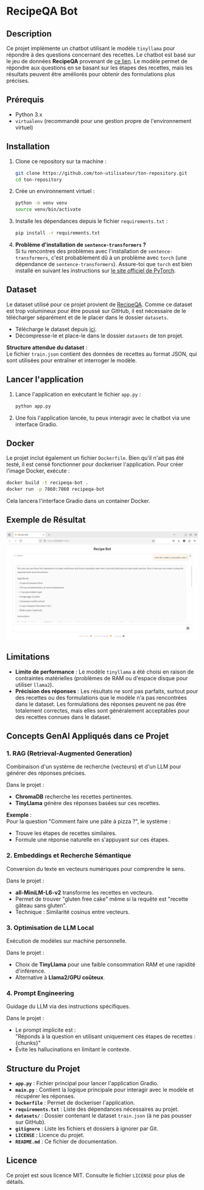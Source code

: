 # RecipeQA Bot

## Description

Ce projet implémente un chatbot utilisant le modèle `tinyllama` pour répondre à des questions concernant des recettes. Le chatbot est basé sur le jeu de données **RecipeQA** provenant de [ce lien](https://hucvl.github.io/recipeqa/). Le modèle permet de répondre aux questions en se basant sur les étapes des recettes, mais les résultats peuvent être améliorés pour obtenir des formulations plus précises.

## Prérequis

- Python 3.x
- `virtualenv` (recommandé pour une gestion propre de l'environnement virtuel)

## Installation

1. Clone ce repository sur ta machine :
   ```bash
   git clone https://github.com/ton-utilisateur/ton-repository.git
   cd ton-repository
   ```

2. Crée un environnement virtuel :
   ```bash
   python -m venv venv
   source venv/bin/activate  
   ```

3. Installe les dépendances depuis le fichier `requirements.txt` :
   ```bash
   pip install -r requirements.txt
   ```

4. **Problème d'installation de `sentence-transformers` ?**  
   Si tu rencontres des problèmes avec l'installation de `sentence-transformers`, c'est probablement dû à un problème avec `torch` (une dépendance de `sentence-transformers`). Assure-toi que `torch` est bien installé en suivant les instructions sur [le site officiel de PyTorch](https://pytorch.org/get-started/locally/).

## Dataset

Le dataset utilisé pour ce projet provient de [RecipeQA](https://hucvl.github.io/recipeqa/). Comme ce dataset est trop volumineux pour être poussé sur GitHub, il est nécessaire de le télécharger séparément et de le placer dans le dossier `datasets`.

- Télécharge le dataset depuis [ici](https://hucvl.github.io/recipeqa/).
- Décompresse-le et place-le dans le dossier `datasets` de ton projet.

**Structure attendue du dataset** :  
Le fichier `train.json` contient des données de recettes au format JSON, qui sont utilisées pour entraîner et interroger le modèle.

## Lancer l'application

1. Lance l'application en exécutant le fichier `app.py` :
   ```bash
   python app.py
   ```

2. Une fois l'application lancée, tu peux interagir avec le chatbot via une interface Gradio.

## Docker

Le projet inclut également un fichier `Dockerfile`. Bien qu'il n'ait pas été testé, il est censé fonctionner pour dockeriser l'application. Pour créer l'image Docker, exécute :

```bash
docker build -t recipeqa-bot .
docker run -p 7860:7860 recipeqa-bot
```

Cela lancera l'interface Gradio dans un container Docker.

## Exemple de Résultat

![image de chocolat cake recipe](datasets/chocolat_cake.png)

## Limitations

- **Limite de performance** : Le modèle `tinyllama` a été choisi en raison de contraintes matérielles (problèmes de RAM ou d'espace disque pour utiliser `llama2`).
- **Précision des réponses** : Les résultats ne sont pas parfaits, surtout pour des recettes ou des formulations que le modèle n'a pas rencontrées dans le dataset. Les formulations des réponses peuvent ne pas être totalement correctes, mais elles sont généralement acceptables pour des recettes connues dans le dataset.

## Concepts GenAI Appliqués dans ce Projet

### 1. RAG (Retrieval-Augmented Generation)
Combinaison d'un système de recherche (vecteurs) et d'un LLM pour générer des réponses précises.

Dans le projet :
- **ChromaDB** recherche les recettes pertinentes.
- **TinyLlama** génère des réponses basées sur ces recettes.

**Exemple** :  
Pour la question "Comment faire une pâte à pizza ?", le système :
- Trouve les étapes de recettes similaires.
- Formule une réponse naturelle en s'appuyant sur ces étapes.

### 2. Embeddings et Recherche Sémantique
Conversion du texte en vecteurs numériques pour comprendre le sens.

Dans le projet :
- **all-MiniLM-L6-v2** transforme les recettes en vecteurs.
- Permet de trouver "gluten free cake" même si la requête est "recette gâteau sans gluten".
- Technique : Similarité cosinus entre vecteurs.

### 3. Optimisation de LLM Local
Exécution de modèles sur machine personnelle.

Dans le projet :
- Choix de **TinyLlama** pour une faible consommation RAM et une rapidité d'inférence.
- Alternative à **Llama2/GPU coûteux**.

### 4. Prompt Engineering
Guidage du LLM via des instructions spécifiques.

Dans le projet :
- Le prompt implicite est :  
  "Réponds à la question en utilisant uniquement ces étapes de recettes : {chunks}"
- Évite les hallucinations en limitant le contexte.

## Structure du Projet

- **`app.py`** : Fichier principal pour lancer l'application Gradio.
- **`main.py`** : Contient la logique principale pour interagir avec le modèle et récupérer les réponses.
- **`Dockerfile`** : Permet de dockeriser l'application.
- **`requirements.txt`** : Liste des dépendances nécessaires au projet.
- **`datasets/`** : Dossier contenant le dataset `train.json` (à ne pas pousser sur GitHub).
- **`gitignore`** : Liste les fichiers et dossiers à ignorer par Git.
- **`LICENSE`** : Licence du projet.
- **`README.md`** : Ce fichier de documentation.

## Licence

Ce projet est sous licence MIT. Consulte le fichier `LICENSE` pour plus de détails.